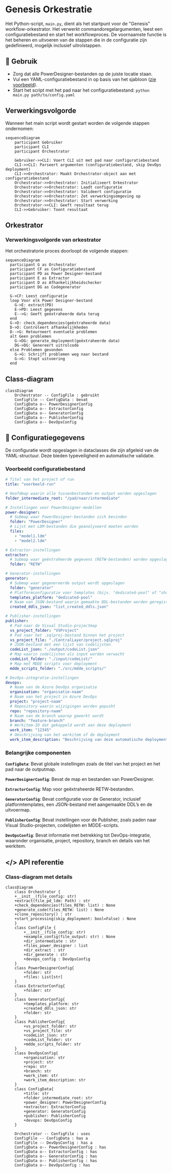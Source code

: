 # Genesis Orkestratie

Het Python-script, ```main.py```, dient als het startpunt voor de "Genesis" workflow-orkestrator. Het verwerkt commandoregelargumenten, leest een configuratiebestand en start het workflowproces. De voornaamste functie is het beheren en uitvoeren van de stappen die in de configuratie zijn gedefinieerd, mogelijk inclusief uitrolstappen.

## 🚀 Gebruik

* Zorg dat alle PowerDesigner-bestanden op de juiste locatie staan.
* Vul een YAML-configuratiebestand in op basis van het sjabloon ([zie voorbeeld](#voorbeeld-configuratiebestand)).
* Start het script met het pad naar het configuratiebestand: ```python main.py path/to/config.yaml```

## Verwerkingsvolgorde

Wanneer het main script wordt gestart worden de volgende stappen ondernomen:

```mermaid
sequenceDiagram
    participant Gebruiker
    participant CLI
    participant Orchestrator

    Gebruiker->>CLI: Voert CLI uit met pad naar configuratiebestand
    CLI->>CLI: Parseert argumenten (configuratiebestand, skip DevOps deployment)
    CLI->>Orchestrator: Maakt Orchestrator-object aan met configuratiebestand
    Orchestrator->>Orchestrator: Initialiseert Orkestrator
    Orchestrator->>Orchestrator: Laadt configuratie
    Orchestrator->>Orchestrator: Valideert configuratie
    Orchestrator->>Orchestrator: Zet verwerkingsomgeving op
    Orchestrator->>Orchestrator: Start verwerking
    Orchestrator->>CLI: Geeft resultaat terug
    CLI->>Gebruiker: Toont resultaat
```

## Orkestrator

### Verwerkingsvolgorde van orkestrator

Het orchestratorie proces doorloopt de volgende stappen:

```mermaid
sequenceDiagram
  participant G as Orchestrator
  participant CF as Configuratiebestand
  participant PD as Power Designer-bestand
  participant E as Extractor
  participant D as Afhankelijkheidschecker
  participant DG as Codegenerator

  G->CF: Leest configuratie
  loop Voor elk Power Designer-bestand
    G->E: extract(PD)
    E->PD: Leest gegevens
    E-->G: Geeft geëxtraheerde data terug
  end
  G->D: check_dependencies(geëxtraheerde data)
  D->D: Controleert afhankelijkheden
  D-->G: Retourneert eventuele problemen
  alt Geen problemen
    G->DG: generate_deployment(geëxtraheerde data)
    DG->DG: Genereert uitrolcode
  else Problemen gevonden
    G->G: Schrijft problemen weg naar bestand
    G->G: Stopt uitvoering
  end
```

## Class-diagram

```mermaid
classDiagram
    Orchestrator -- ConfigFile : gebruikt
    ConfigFile -- ConfigData : bevat
    ConfigData o-- PowerDesignerConfig
    ConfigData o-- ExtractorConfig
    ConfigData o-- GeneratorConfig
    ConfigData o-- PublisherConfig
    ConfigData o-- DevOpsConfig
```

## 🔧 Configuratiegegevens

De configuratie wordt opgeslagen in dataclasses die zijn afgeleid van de YAML-structuur. Deze bieden typeveiligheid en automatische validatie.

### Voorbeeld configuratiebestand

```yaml
# Titel van het project of run
title: "voorbeeld-run"

# Hoofdmap waarin alle tussenbestanden en output worden opgeslagen
folder_intermediate_root: "/pad/naar/intermediate"

# Instellingen voor PowerDesigner-modellen
power-designer:
  # Submap waar PowerDesigner-bestanden zich bevinden
  folder: "PowerDesigner"
  # Lijst met LDM-bestanden die geanalyseerd moeten worden
  files:
    - "model1.ldm"
    - "model2.ldm"

# Extractor-instellingen
extractor:
  # Submap waar geëxtraheerde gegevens (RETW-bestanden) worden opgeslagen
  folder: "RETW"

# Generator-instellingen
generator:
  # Submap waar gegenereerde output wordt opgeslagen
  folder: "generator"
  # Platformconfiguratie voor templates (bijv. "dedicated-pool" of "shared")
  templates_platform: "dedicated-pool"
  # Naam van JSON-bestand waarin gemaakte DDL-bestanden worden geregistreerd
  created_ddls_json: "list_created_ddls.json"

# Publisher-instellingen
publisher:
  # Pad naar de Visual Studio-projectmap
  vs_project_folder: "VSProject"
  # Pad naar het .sqlproj-bestand binnen het project
  vs_project_file: "./CentralLayer/project.sqlproj"
  # JSON-bestand met een lijst van codelijsten
  codeList_json: "./output/codeList.json"
  # Map waarin codelijsten als input worden verwacht
  codeList_folder: "./input/codeList/"
  # Map met MDDE scripts voor deployment
  mdde_scripts_folder: "./src/mdde_scripts/"

# DevOps-integratie-instellingen
devops:
  # Naam van de Azure DevOps organisatie
  organisation: "organisatie-naam"
  # Naam van het project in Azure DevOps
  project: "project-naam"
  # Repository waarin wijzigingen worden gepusht
  repo: "repository-naam"
  # Naam van de branch waarop gewerkt wordt
  branch: "feature-branch"
  # Werkitem-ID dat gekoppeld wordt aan deze deployment
  work_item: "12345"
  # Omschrijving van het werkitem of de deployment
  work_item_description: "Beschrijving van deze automatische deployment"
```

### Belangrijke componenten

**```ConfigData```**: Bevat globale instellingen zoals de titel van het project en het pad naar de outputmap.

**```PowerDesignerConfig```**: Bevat de map en bestanden van PowerDesigner.

**```ExtractorConfig```**: Map voor geëxtraheerde RETW-bestanden.

**```GeneratorConfig```**: Bevat configuratie voor de Generator, inclusief platformtemplates, een JSON-bestand met aangemaakte DDL’s en de uitvoermap.

**```PublisherConfig```**: Bevat instellingen voor de Publisher, zoals paden naar Visual Studio-projecten, codelijsten en MDDE-scripts.

**```DevOpsConfig```**: Bevat informatie met betrekking tot DevOps-integratie, waaronder organisatie, project, repository, branch en details van het werkitem.

## </> API referentie

### Class-diagram met details

```mermaid
classDiagram
    class Orchestrator {
    +__init__(file_config: str)
    +extract(file_pd_ldm: Path) : str
    +check_dependencies(files_RETW: list) : None
    +generate_code(files_RETW: list) : None
    +clone_repository() : str
    +start_processing(skip_deployment: bool=False) : None
    }
    class ConfigFile {
        +__init__(file_config: str)
        +example_config(file_output: str) : None
        +dir_intermediate : str
        +files_power_designer : list
        +dir_extract : str
        +dir_generate : str
        +devops_config : DevOpsConfig
    }
    class PowerDesignerConfig{
        +folder: str
        +files: List[str]
    }
    class ExtractorConfig{
        +folder: str
    }
    class GeneratorConfig{
        +templates_platform: str
        +created_ddls_json: str
        +folder: str
    }
    class PublisherConfig{
        +vs_project_folder: str
        +vs_project_file: str
        +codeList_json: str
        +codeList_folder: str
        +mdde_scripts_folder: str
    }
    class DevOpsConfig{
        +organisation: str
        +project: str
        +repo: str
        +branch: str
        +work_item: str
        +work_item_description: str
    }
    class ConfigData{
        +title: str
        +folder_intermediate_root: str
        +power_designer: PowerDesignerConfig
        +extractor: ExtractorConfig
        +generator: GeneratorConfig
        +publisher: PublisherConfig
        +devops: DevOpsConfig
    }

    Orchestrator -- ConfigFile : uses
    ConfigFile -- ConfigData : has a
    ConfigFile -- DevOpsConfig : has a
    ConfigData o-- PowerDesignerConfig : has
    ConfigData o-- ExtractorConfig : has
    ConfigData o-- GeneratorConfig : has
    ConfigData o-- PublisherConfig : has
    ConfigData o-- DevOpsConfig : has
```
